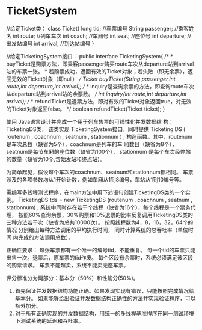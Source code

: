 # TicketSystem
//给定Ticket类：
class Ticket{
  long tid;   //车票编号
  String passenger;   //乘客姓名
  int route;    //列车车次
  int coach;    //车厢号
  int seat;   //座位号
  int departure;    //出发站编号
  int arrival;    //到达站编号
}

//给定TicketingSystem接口：
public interface TicketingSystem{
  /*
     * buyTicket是购票方法，即乘客passenger购买route车次从departure站到arrival站的车票一张。
     * 若购票成功，返回有效的Ticket对象；若失败（即无余票），返回无效的Ticket对象（即null）
     */
  Ticket buyTicket(String passenger,int route,int departure,int arrival);
  /*
     * inquiry是查询余票的方法，即查询route车次从departure站到arrival站的余票数。
     */
  int inquiry(int route,int departure,int arrival);
  /*
     * refundTicket是退票方法，即对有效的Ticket对象返回true，对无效的Ticket对象返回false。
     */
  boolean refundTicket(Ticket ticket);
}

使用 Java语言设计并完成一个用于列车售票的可线性化并发数据结 构：TicketingDS类，
该类实现 TicketingSystem接口，同时提供 Ticketing DS ( routenum , coachnum , seatnum , stationnum ) ;
构造函数。其中，routenum 是车次总数（缺省为5个），coachnum是列车的车 厢数目（缺省为8个），
seatnum是每节车厢的座位数（缺省为100个）， stationnum 是每个车次经停站的数量（缺省为10个,含始发站和终点站）。

为简单起见，假设每个车次的coachnum、seatnum和stationnum都相同。
车票涉及的各项参数均从1开始计数，例如车厢从1到8编号，车站从1到10编号等。

需编写多线程测试程序，在main方法中用下述语句创建TicketingDS类的一个实例。
TicketingDS tds = new
TicketingDS (routenum , coachnum , seatnum , stationnum) ;
系统中同时存在若干个线程（缺省为16个），每个线程是一个票务代理，
按照60%查询余票，30%购票和10%退票的比率反复调用TicketingDS类的三种方法若干次（缺省为总共10000次）。
按照线程数为4，8，16，32，64个的情况 分别给出每种方法调用的平均执行时间，
同时计算系统的总吞吐率（单位时间 内完成的方法调用总数）。

正确性要求：
每张车票都有一个唯一的编号tid，不能重复。
每一个tid的车票只能出售一次。退票后，原车票的tid作废。
每个区段有余票时，系统必须满足该区段的购票请求。
车票不能超卖，系统不能卖无座车票。


评分标准分为两部分：基本分（50%）和性能分(50%)。
1. 首先保证并发数据结构功能正确。如果发现实现有错误，只能按照完成情况给基本分。
如果能够给出验证并发数据结构正确性的方法并实现验证程序，可以额外加分。
2. 对于所有正确实现的并发数据结构，用统一的多线程基准程序在同一测试环境下测试系统的延迟和吞吐率。
